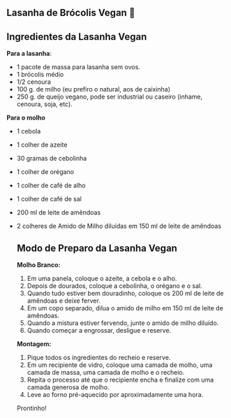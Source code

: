 ##  Lasanha de Brócolis Vegan :fallen_leaf:

## Ingredientes da Lasanha Vegan 

**Para a lasanha**:

- 1 pacote de massa para lasanha sem ovos.
- 1 brócolis médio
- 1/2 cenoura
- 100 g. de milho (eu prefiro o natural, aos de caixinha)
- 250 g. de queijo vegano, pode ser industrial ou caseiro (inhame, cenoura, soja, etc).

**Para o molho**

- 1 cebola

- 1 colher de azeite

- 30 gramas de cebolinha

- 1 colher de orégano

- 1 colher de café de alho

- 1 colher de café de sal

- 200 ml de leite de amêndoas

- 2 colheres de Amido de Milho diluídas em 150 ml de leite de amêndoas

  ## Modo de Preparo da Lasanha Vegan

  **Molho Branco:**

  1. Em uma panela, coloque o azeite, a cebola e o alho.
  2. Depois de dourados, coloque a cebolinha, o orégano e o sal.
  3. Quando tudo estiver bem douradinho, coloque os 200 ml de leite de amêndoas e deixe ferver.
  4. Em um copo separado, dilua o amido de milho em 150 ml de leite de amêndoas.
  5. Quando a mistura estiver fervendo, junte o amido de milho diluído.
  6. Quando começar a engrossar, desligue e reserve.

  **Montagem:**

  1. Pique todos os ingredientes do recheio e reserve.
  2. Em um recipiente de vidro, coloque uma camada de molho, uma camada de massa, uma camada de molho e o recheio.
  3. Repita o processo até que o recipiente encha e finalize com uma camada generosa de molho.
  4. Leve ao forno pré-aquecido por aproximadamente uma hora.

  Prontinho! 

  

